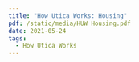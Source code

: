 ```yaml
---
title: "How Utica Works: Housing"
pdf: /static/media/HUW Housing.pdf
date: 2021-05-24
tags:
  - How Utica Works
---
```

